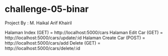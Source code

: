 # challenge-05-binar

Project By : M. Haikal Arif Khairil

Halaman Index (GET) = http://localhost:5000/cars
Halaman Edit Car (GET) = http://localhost:5000/cars/update/:id
Halaman Create Car (POST) = http://localhost:5000/cars/add
Delete (GET) = http://localhost:5000/cars/delete/:id
